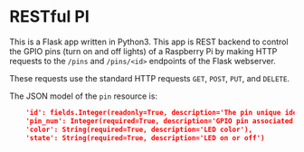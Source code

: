 # RESTful PI
This is a Flask app written in Python3. This app is REST backend to control the GPIO pins (turn on and off lights) of a Raspberry Pi by making HTTP requests to the `/pins` and `/pins/<id>` endpoints of the Flask webserver.

These requests use the standard HTTP requests `GET`, `POST`, `PUT`, and `DELETE`.

The JSON model of the `pin` resource is:
```json 
    'id': fields.Integer(readonly=True, description='The pin unique identifier'),
    'pin_num': Integer(required=True, description='GPIO pin associated with this endpoint'),
    'color': String(required=True, description='LED color'),
    'state': String(required=True, description='LED on or off')
```

